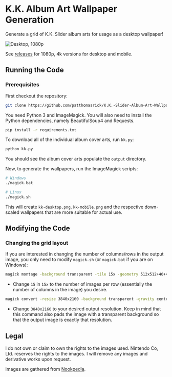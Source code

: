 # K.K. Album Art Wallpaper Generation

Generate a grid of K.K. Slider album arts for usage as a desktop wallpaper!

![Desktop, 1080p](https://github.com/patthomasrick/K.K.-Slider-Album-Art-Wallpaper/releases/download/1.0/kk-desktop-1080p.png)

See [releases](https://github.com/patthomasrick/K.K.-Slider-Album-Art-Wallpaper/releases) for 1080p, 4k versions for desktop and mobile.

## Running the Code

### Prerequisites

First checkout the repository:

```sh
git clone https://github.com/patthomasrick/K.K.-Slider-Album-Art-Wallpaper.git
```

You need Python 3 and ImageMagick. You will also need to install the Python dependencies, namely BeautifulSoup4 and Requests.

```sh
pip install -r requirements.txt
```

To download all of the individual album cover arts, run `kk.py`:

```sh
python kk.py
```

You should see the album cover arts populate the `output` directory.

Now, to generate the wallpapers, run the ImageMagick scripts:

```sh
# Windows
./magick.bat

# Linux
./magick.sh
```

This will create `kk-desktop.png`, `kk-mobile.png` and the respective down-scaled wallpapers that are more suitable for actual use.

## Modifying the Code

### Changing the grid layout

If you are interested in changing the number of columns/rows in the output image, you only need to modify `magick.sh` (or `magick.bat` if you are on Windows):

```sh
magick montage -background transparent -tile 15x -geometry 512x512+40+40 ./output/*.png ./kk-custom.png
```

- Change `15` in `15x` to the number of images per row (essentially the number of columns in the image) you desire.

```sh
magick convert -resize 3840x2160 -background transparent -gravity center -extent 3840x2160 ./kk-custom.png ./kk-custom-downscaled.png
```

- Change `3840x2160` to your desired output resolution. Keep in mind that this command also pads the image with a transparent background so that the output image is exactly that resolution.

## Legal

I do not own or claim to own the rights to the images used. Nintendo Co, Ltd. reserves the rights to the images. I will remove any images and derivative works upon request.

Images are gathered from [Nookpedia](https://nookipedia.com/wiki/List_of_K.K._Slider_songs).
